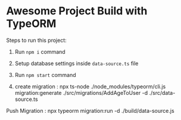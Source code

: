 # Awesome Project Build with TypeORM

Steps to run this project:

1. Run `npm i` command
2. Setup database settings inside `data-source.ts` file
3. Run `npm start` command

4. create migration : npx ts-node ./node_modules/typeorm/cli.js migration:generate ./src/migrations/AddAgeToUser -d ./src/data-source.ts

Push Migration :
npx typeorm migration:run -d ./build/data-source.js
